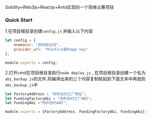 

Solidity+Web3js+Reactjs+Antd实现的一个简单众筹项目



### Quick Start



1.在项目根目录创建`config.js` 并输入以下内容

```js
let config = {
    mnemonic: "你的助记词",
    provider_url: "你infura里的app key"
};

module.exports = config;
```



2.打开cmd在项目根目录执行`node deploy.js` , 在项目根目录创建一个名为`abi_backup.js`的文件,将编译出来的三个内容复制粘贴到下面文本中再放到`abi_backup.js`中

```js
let FactoryAddress = "你的合约工厂地址";
let FundingFactoryAbi = "你的合约工厂ABI";
let FundingAbi ="你的合约ABI";

module.exports = {FactoryAddress, FundingFactoryAbi, FundingAbi};

```





